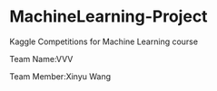 # MachineLearning-Project
Kaggle Competitions for Machine Learning course


Team Name:VVV


Team Member:Xinyu Wang
